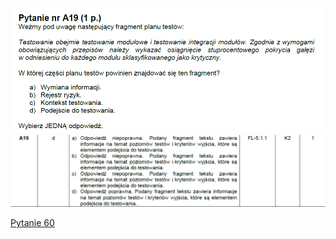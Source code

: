 ![img.png](../Pytania/screeny/img_58.png)
![img.png](screeny/img_58.png)

[Pytanie 60](../Pytania/Pyt_60.md)